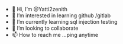 - 👋 Hi, I’m @Yatti2zenith
- 👀 I’m interested in learning github /gitlab
- 🌱 I’m currently learning sql injection testing
- 💞️ I’m looking to collaborate
- 📫 How to reach me ...ping anytime

<!---
Yatti2zenith/Yatti2zenith is a ✨ special ✨ repository because its `README.md` (this file) appears on your GitHub profile.
You can click the Preview link to take a look at your changes.
--->
